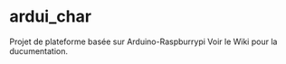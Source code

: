 # ardui_char
Projet de plateforme basée sur Arduino-Raspburrypi
Voir le Wiki pour la ducumentation.
